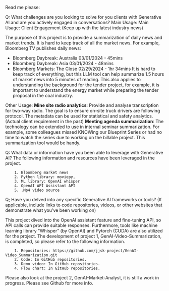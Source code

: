 Read me please:

Q: What challenges are you looking to solve for you clients with Generative AI and are you actively engaged in conversations?
Main Usage: 
Main Usage: 
Client Engagement (Keep up with the latest industry news) 

The purpose of this project is to provide a summarization of daily news and market trends. It is hard to keep track of all the market news. 
For example, Bloomberg TV publishes daily news: 
- Bloomberg Daybreak: Australia 03/01/2024 - 45mins
- Bloomberg Daybreak: Asia 03/01/2024 - 48mins
- Bloomberg Markets: The Close 02/29/2024 - 1hr 34mins
It is hard to keep track of everything, but this LLM tool can help summarize 1.5 hours of market news into 5 minutes of reading.
This also applies to understanding the background for the tender project, for example, it is important to understand the energy market while preparing the tender proposal in the coal industry.

Other Usage: 
**Mine site radio analytics**: Provide and analyse transcription for two-way radio. The goal is to ensure on-site truck drivers are following protocol. The metadata can be used for statistical and safety analytics. (Actual client requirement in the past)
**Meeting agenda summarization**: The technology can be extended to use in internal seminar summarization. For example, some colleagues missed KNOWing our Blueprint Series or had no time to watch the series due to working on the billable project. This summarization tool would be handy.


Q: What data or information have you been able to leverage with Generative AI?
The following information and resources have been leveraged in the project.

        1. Bloomberg market news 
        2. Python library: moviepy, 
        3. ML library: OpenAI whisper
        4. OpenAI API Assistant API
        5. .Mp4 video source


Q; Have you delved into any specific Generative AI frameworks or tools? (If applicable, include links to code repositories, videos, or other websites that demonstrate what you've been working on)

This project dived into the OpenAI assistant feature and fine-tuning API, so API calls can provide suitable responses. Furthermore, tools like machine learning library “Whisper” (by OpenAI) and Pytorch (CUDA) are also utilized for the project. 
The development of project 1, GenAI-Video-Summarization, is completed, so please refer to the following information.

        1. Repositories: https://github.com/jjsk-project/GenAI-Video_Summarization.git 
        2. Code: In GitHub repositories.
        3. Demo video: In GitHub repositories.
        4. Flow chart: In GitHub repositories.

Please also look at the project 2, GenAI-Market-Analyst, it is still a work in progress. Please see Github for more info.
